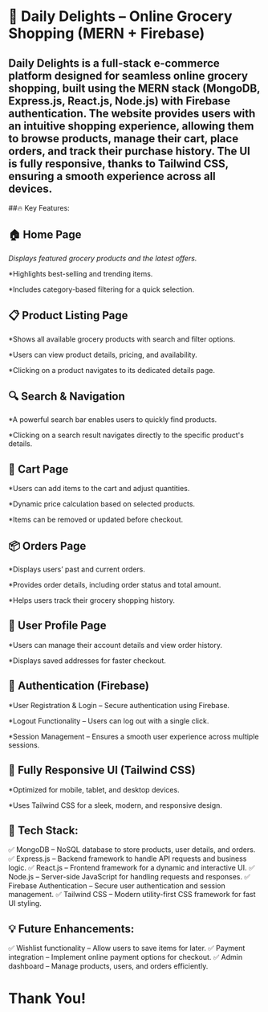 # 🛒 Daily Delights – Online Grocery Shopping (MERN + Firebase)


## Daily Delights is a full-stack e-commerce platform designed for seamless online grocery shopping, built using the MERN stack (MongoDB, Express.js, React.js, Node.js) with Firebase authentication. The website provides users with an intuitive shopping experience, allowing them to browse products, manage their cart, place orders, and track their purchase history. The UI is fully responsive, thanks to Tailwind CSS, ensuring a smooth experience across all devices.

##🔥 Key Features:

## 🏠 Home Page
*Displays featured grocery products and the latest offers.*

*Highlights best-selling and trending items.

*Includes category-based filtering for a quick selection.


## 📋 Product Listing Page
*Shows all available grocery products with search and filter options.

*Users can view product details, pricing, and availability.

*Clicking on a product navigates to its dedicated details page.


## 🔍 Search & Navigation
*A powerful search bar enables users to quickly find products.

*Clicking on a search result navigates directly to the specific product's details.


## 🛒 Cart Page
*Users can add items to the cart and adjust quantities.

*Dynamic price calculation based on selected products.

*Items can be removed or updated before checkout.


## 📦 Orders Page
*Displays users’ past and current orders.

*Provides order details, including order status and total amount.

*Helps users track their grocery shopping history.


## 👤 User Profile Page
*Users can manage their account details and view order history.

*Displays saved addresses for faster checkout.


## 🔐 Authentication (Firebase)
*User Registration & Login – Secure authentication using Firebase.

*Logout Functionality – Users can log out with a single click.

*Session Management – Ensures a smooth user experience across multiple sessions.


## 🎨 Fully Responsive UI (Tailwind CSS)
*Optimized for mobile, tablet, and desktop devices.

*Uses Tailwind CSS for a sleek, modern, and responsive design.


## 🚀 Tech Stack:
✅ MongoDB – NoSQL database to store products, user details, and orders.
✅ Express.js – Backend framework to handle API requests and business logic.
✅ React.js – Frontend framework for a dynamic and interactive UI.
✅ Node.js – Server-side JavaScript for handling requests and responses.
✅ Firebase Authentication – Secure user authentication and session management.
✅ Tailwind CSS – Modern utility-first CSS framework for fast UI styling.

## 💡 Future Enhancements:
✅ Wishlist functionality – Allow users to save items for later.
✅ Payment integration – Implement online payment options for checkout.
✅ Admin dashboard – Manage products, users, and orders efficiently.

# Thank You!

